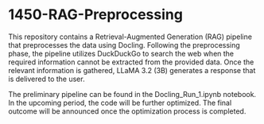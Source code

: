 # 1450-RAG-Preprocessing
This repository contains a Retrieval-Augmented Generation (RAG) pipeline that preprocesses the data using Docling. Following the preprocessing phase, the pipeline utilizes DuckDuckGo to search the web when the required information cannot be extracted from the provided data. Once the relevant information is gathered, LLaMA 3.2 (3B) generates a response that is delivered to the user.

The preliminary pipeline can be found in the Docling_Run_1.ipynb notebook. In the upcoming period, the code will be further optimized. The final outcome will be announced once the optimization process is completed.
